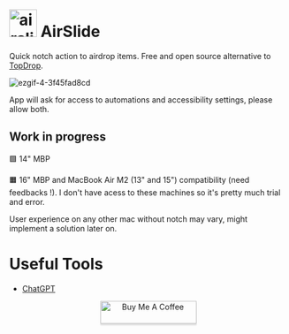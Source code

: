 
 
#  <img width="50" alt="airslide" src="https://user-images.githubusercontent.com/76073612/215763984-21cdb33c-b54d-4993-b697-eb90ea1a1a27.png"> AirSlide 




Quick notch action to airdrop items. Free and open source alternative to [TopDrop](https://apps.apple.com/us/app/topdrop/id1630456052?mt=12).


![ezgif-4-3f45fad8cd](https://user-images.githubusercontent.com/76073612/215779627-fdb727ee-4214-424a-bcc4-cc46742d613a.gif)

App will ask for access to automations and accessibility settings, please allow both.

## Work in progress

🟩 14" MBP

🟧 16" MBP and MacBook Air M2 (13" and 15") compatibility (need feedbacks !). I don't have acess to these machines so it's pretty much trial and error.

User experience on any other mac without notch may vary, might implement a solution later on.

# Useful Tools

- [ChatGPT](https://chat.openai.com/chat/)

<p align="center"> <a href="https://www.paypal.com/donate/?hosted_button_id=TUH8ECY3KP4BW" target="_blank"><img src="https://www.buymeacoffee.com/assets/img/custom_images/yellow_img.png" alt="Buy Me A Coffee" style="height: 41px !important;width: 174px !important;box-shadow: 0px 3px 2px 0px rgba(190, 190, 190, 0.5) !important;-webkit-box-shadow: 0px 3px 2px 0px rgba(190, 190, 190, 0.5) !important;" ></a> <p>

